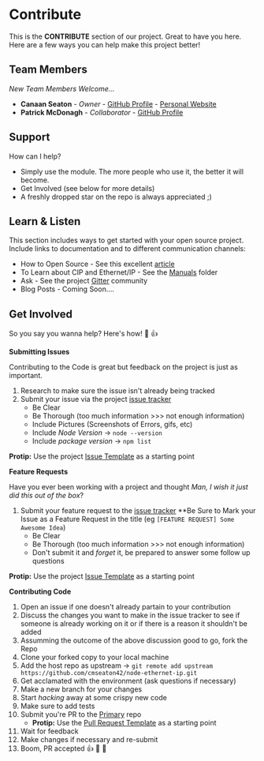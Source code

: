 # Contribute

This is the **CONTRIBUTE** section of our project. Great to have you here. Here are a few ways you can help make this project better!

## Team Members

*New Team Members Welcome...*

* **Canaan Seaton** - *Owner* - [GitHub Profile](https://github.com/cmseaton42) - [Personal Website](http://www.canaanseaton.com/)
* **Patrick McDonagh** - *Collaborator* - [GitHub Profile](https://github.com/patrickjmcd)

## Support

How can I help?

- Simply use the module. The more people who use it, the better it will become.
- Get Involved (see below for more details)
- A freshly dropped star on the repo is always appreciated ;)

## Learn & Listen

This section includes ways to get started with your open source project. Include links to documentation and to different communication channels: 

* How to Open Source - See this excellent [article](https://opensource.guide/how-to-contribute/)
* To Learn about CIP and Ethernet/IP - See the [Manuals](https://github.com/cmseaton42/node-ethernet-ip/tree/master/manuals) folder
* Ask - See the project [Gitter](https://gitter.im/node-ethernet-ip/Lobby) community
* Blog Posts - Coming Soon....          

## Get Involved

So you say you wanna help? Here's how! 🎉 👍

**Submitting Issues** 

Contributing to the Code is great but feedback on the project is just as important.

1. Research to make sure the issue isn't already being tracked
2. Submit your issue via the project [issue tracker](https://github.com/cmseaton42/node-ethernet-ip/issues)
    - Be Clear
    - Be Thorough (too much information >>> not enough information)
    - Include Pictures (Screenshots of Errors, gifs, etc)
    - Include *Node Version* -> `node --version`
    - Include *package version* -> `npm list`

**Protip:** Use the project [Issue Template](https://github.com/cmseaton42/node-ethernet-ip/blob/master/ISSUE_TEMPLATE.md) as a starting point

**Feature Requests** 

Have you ever been working with a project and thought *Man, I wish it just did this out of the box*? 

1. Submit your feature request to the [issue tracker](https://github.com/cmseaton42/node-ethernet-ip/issues) **Be Sure to Mark your Issue as a Feature Request in the title (eg `[FEATURE REQUEST] Some Awesome Idea`)
    - Be Clear
    - Be Thorough (too much information >>> not enough information)
    - Don't submit it and *forget* it, be prepared to answer some follow up questions

**Protip:** Use the project [Issue Template](https://github.com/cmseaton42/node-ethernet-ip/blob/master/ISSUE_TEMPLATE.md) as a starting point

**Contributing Code**

1. Open an issue if one doesn't already partain to your contribution
2. Discuss the changes you want to make in the issue tracker to see if someone is already working on it or if there is a reason it shouldn't be added
1. Assumming the outcome of the above discussion good to go, fork the Repo 
2. Clone your forked copy to your local machine
3. Add the host repo as upstream -> `git remote add upstream https://github.com/cmseaton42/node-ethernet-ip.git`
3. Get acclamated with the environment (ask questions if necessary)
5. Make a new branch for your changes
6. Start *hacking* away at some crispy new code
7. Make sure to add tests 
8. Submit you're PR to the [Primary](https://github.com/cmseaton42/node-ethernet-ip) repo
    - **Protip:** Use the [Pull Request Template](https://github.com/cmseaton42/node-ethernet-ip/blob/master/PULL_REQUEST_TEMPLATE.md) as a starting point
9. Wait for feedback
10. Make changes if necessary and re-submit
11. Boom, PR accepted 👍 💯 🎉





